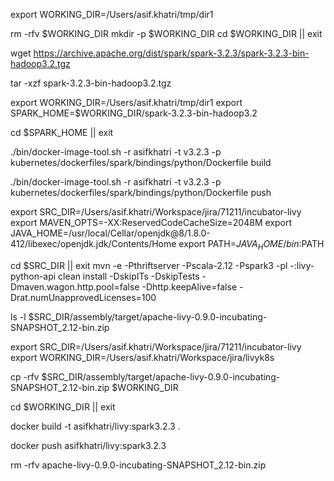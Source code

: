 export WORKING_DIR=/Users/asif.khatri/tmp/dir1

rm -rfv $WORKING_DIR
mkdir -p $WORKING_DIR
cd $WORKING_DIR || exit

wget https://archive.apache.org/dist/spark/spark-3.2.3/spark-3.2.3-bin-hadoop3.2.tgz

tar -xzf spark-3.2.3-bin-hadoop3.2.tgz



export WORKING_DIR=/Users/asif.khatri/tmp/dir1
export SPARK_HOME=$WORKING_DIR/spark-3.2.3-bin-hadoop3.2

cd $SPARK_HOME || exit

./bin/docker-image-tool.sh -r asifkhatri -t v3.2.3 -p kubernetes/dockerfiles/spark/bindings/python/Dockerfile build

./bin/docker-image-tool.sh -r asifkhatri -t v3.2.3 -p kubernetes/dockerfiles/spark/bindings/python/Dockerfile push


export SRC_DIR=/Users/asif.khatri/Workspace/jira/71211/incubator-livy
export MAVEN_OPTS=-XX:ReservedCodeCacheSize=2048M
export JAVA_HOME=/usr/local/Cellar/openjdk@8/1.8.0-412/libexec/openjdk.jdk/Contents/Home
export PATH=$JAVA_HOME/bin:$PATH

cd $SRC_DIR || exit
mvn -e -Pthriftserver -Pscala-2.12 -Pspark3 -pl -:livy-python-api clean install -DskipITs -DskipTests -Dmaven.wagon.http.pool=false -Dhttp.keepAlive=false -Drat.numUnapprovedLicenses=100

ls -l $SRC_DIR/assembly/target/apache-livy-0.9.0-incubating-SNAPSHOT_2.12-bin.zip


export SRC_DIR=/Users/asif.khatri/Workspace/jira/71211/incubator-livy
export WORKING_DIR=/Users/asif.khatri/Workspace/jira/livyk8s

cp -rfv $SRC_DIR/assembly/target/apache-livy-0.9.0-incubating-SNAPSHOT_2.12-bin.zip $WORKING_DIR

cd $WORKING_DIR || exit

docker build -t asifkhatri/livy:spark3.2.3 .

docker push asifkhatri/livy:spark3.2.3

rm -rfv apache-livy-0.9.0-incubating-SNAPSHOT_2.12-bin.zip


